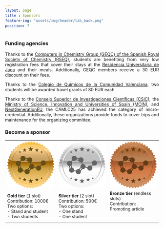 ```yaml
--- 
layout: page
title : Sponsors
feature-img: "assets/img/header/tab_back.png"
position: 7
---
```


### Funding agencies

<p align="justify">Thanks to the <a href='https://geqc.rseq.org/'>Computers in Chemistry Group (GEQC) of the Spanish Royal Society of Chemistry (RSEQ)</a>, students are benefiting from very low registration fees that cover their stays at the <a href='https://resijaca.unizar.es/'>Residencia Universitaria de Jaca</a> and their meals. Additionally, GEQC members receive a 30 EUR discount on their fees.</p>

<p align="justify">Thanks to the <a href='https://colegioquimicos.com/'>Colegio de Químicos de la Comunidad Valenciana</a>, two students will be awarded travel grants of 80 EUR each.</p>

<p align="justify">Thanks to the <a href='https://www.csic.es/en'>Consejo Superior de Investigaciones Científicas (CSIC)</a>, the <a href='https://www.ciencia.gob.es/en/'>Ministry of Science, Innovation and Universities of Spain (MCIN)</a>, and <a href='https://next-generation-eu.europa.eu/index_en'>NextGenerationEU</a>, the CAMLC25 has achieved the category of micro-credential. Additionally, these organizations provide funds to cover trips and maintenance for the organizing committee.</p>


### Become a sponsor

<html>
<head>
<style>
#customers {
  border-collapse: collapse;
  margin-left:auto;
  margin-right:auto;
}

#customers td, #customers th {
  border: 0px solid #ddd;
  line-height: 1.5;
}

</style>
</head>
<body>

<table id="customers">
  <tr>
    <td>
      <img src="../assets/img/sponsors/gold.png" width="300">
    </td>
    <td>
      <img src="../assets/img/sponsors/silver.png" width="300">
    </td>
    <td>
      <img src="../assets/img/sponsors/bronze.png" width="300">
    </td>
  </tr>
  <tr>
    <td>
      <b> Gold tier </b> (1 slot)<br>
      Contribution: 1000€
      Two options: <br>
      - Stand and student <br>
      - Two students
    </td>
    <td>
      <b> Silver tier </b> (2 slot)<br>
      Contribution: 500€
      Two options: <br>
      - One stand <br>
      - One student
    </td>
    <td>
      <b> Bronze tier </b> (endless slots)<br>
      Contribution: Promoting article<br> <br> <br> 
    </td>
  </tr>
<!-- </table> -->

<!-- </body> -->
<!-- </html> -->